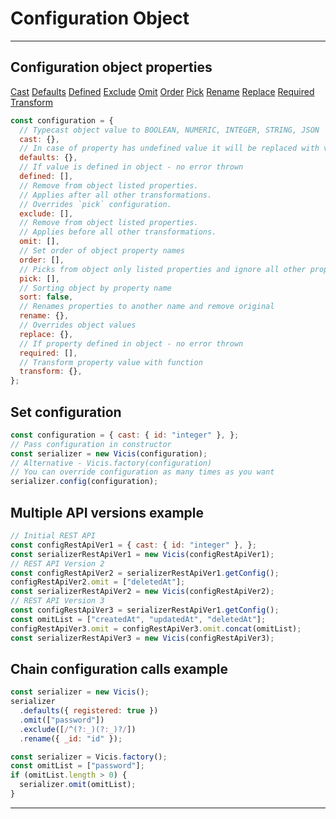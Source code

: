 # Configuration Object

---

## Configuration object properties

[Cast](/en/cast.md) [Defaults](/en/defaults.md) [Defined](/en/defined.md) [Exclude](/en/exclude.md) [Omit](/en/omit.md) [Order](/en/order.md) [Pick](/en/pick.md) [Rename](/en/rename.md) [Replace](/en/replace.md) [Required](/en/required.md) [Transform](/en/transform.md)

```js
const configuration = {
  // Typecast object value to BOOLEAN, NUMERIC, INTEGER, STRING, JSON
  cast: {},
  // In case of property has undefined value it will be replaced with value from configuration
  defaults: {},
  // If value is defined in object - no error thrown
  defined: [],
  // Remove from object listed properties.
  // Applies after all other transformations.
  // Overrides `pick` configuration.
  exclude: [],
  // Remove from object listed properties.
  // Applies before all other transformations.
  omit: [],
  // Set order of object property names
  order: [],
  // Picks from object only listed properties and ignore all other properties
  pick: [],
  // Sorting object by property name
  sort: false,
  // Renames properties to another name and remove original
  rename: {},
  // Overrides object values
  replace: {},
  // If property defined in object - no error thrown
  required: [],
  // Transform property value with function
  transform: {},
};
```

## Set configuration

```js
const configuration = { cast: { id: "integer" }, };
// Pass configuration in constructor
const serializer = new Vicis(configuration);
// Alternative - Vicis.factory(configuration)
// You can override configuration as many times as you want
serializer.config(configuration);
```

## Multiple API versions example

```js
// Initial REST API
const configRestApiVer1 = { cast: { id: "integer" }, };
const serializerRestApiVer1 = new Vicis(configRestApiVer1);
// REST API Version 2
const configRestApiVer2 = serializerRestApiVer1.getConfig();
configRestApiVer2.omit = ["deletedAt"];
const serializerRestApiVer2 = new Vicis(configRestApiVer2);
// REST API Version 3
const configRestApiVer3 = serializerRestApiVer1.getConfig();
const omitList = ["createdAt", "updatedAt", "deletedAt"];
configRestApiVer3.omit = configRestApiVer3.omit.concat(omitList);
const serializerRestApiVer3 = new Vicis(configRestApiVer3);
```

## Chain configuration calls example

```js
const serializer = new Vicis();
serializer
  .defaults({ registered: true })
  .omit(["password"])
  .exclude([/^(?:_)(?:_)?/])
  .rename({ _id: "id" });
```

```js
const serializer = Vicis.factory();
const omitList = ["password"];
if (omitList.length > 0) {
  serializer.omit(omitList);
}
```

---
